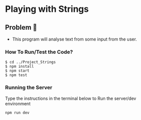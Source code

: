 # Playing with Strings

## Problem :rocket:

- This program will analyse text from some input from the user.

### How To Run/Test the Code?

```
$ cd ../Project_Strings
$ npm install
$ npm start
$ npm test
```

### Running the Server

Type the instructions in the terminal below to Run the server/dev environment

```
npm run dev
```
